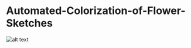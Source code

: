 # Automated-Colorization-of-Flower-Sketches

![alt text](https://raw.githubusercontent.com/fejiang23/Automated-Colorization-of-Flower-Sketches/result.png)
